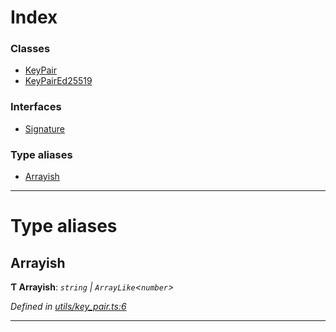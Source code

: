 

# Index

### Classes

* [KeyPair](../classes/_utils_key_pair_.keypair.md)
* [KeyPairEd25519](../classes/_utils_key_pair_.keypaired25519.md)

### Interfaces

* [Signature](../interfaces/_utils_key_pair_.signature.md)

### Type aliases

* [Arrayish](_utils_key_pair_.md#arrayish)

---

# Type aliases

<a id="arrayish"></a>

##  Arrayish

**Ƭ Arrayish**: *`string` \| `ArrayLike`<`number`>*

*Defined in [utils/key_pair.ts:6](https://github.com/nearprotocol/nearlib/blob/9d0b286/src.ts/utils/key_pair.ts#L6)*

___

